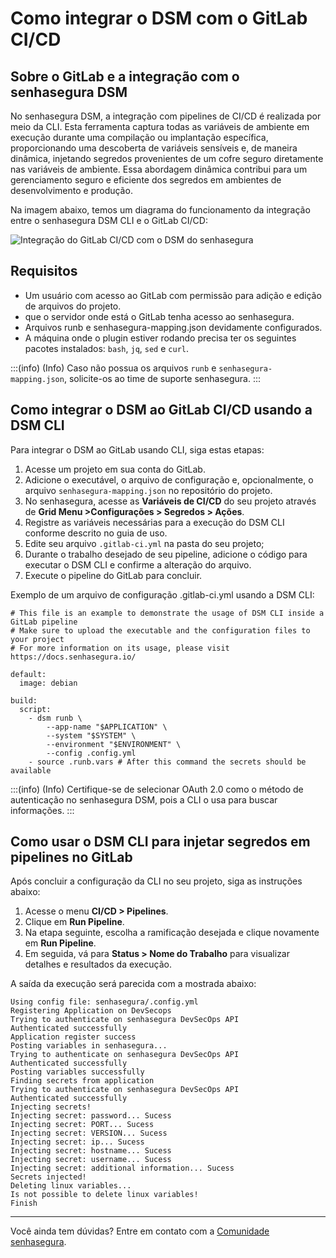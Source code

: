 # Como integrar o DSM com o GitLab CI/CD

## Sobre o GitLab e a integração com o senhasegura DSM

No senhasegura DSM, a integração com pipelines de CI/CD é realizada por meio da CLI. Esta ferramenta captura todas as variáveis de ambiente em execução durante uma compilação ou implantação específica, proporcionando uma descoberta de variáveis sensíveis e, de maneira dinâmica, injetando segredos provenientes de um cofre seguro diretamente nas variáveis de ambiente. Essa abordagem dinâmica contribui para um gerenciamento seguro e eficiente dos segredos em ambientes de desenvolvimento e produção.

Na imagem abaixo, temos um diagrama do funcionamento da integração entre o senhasegura DSM CLI e o GitLab CI/CD:

![Integração do GitLab CI/CD com o DSM do senhasegura](https://cdn.document360.io/5a1d58df-64ce-42a2-8b23-688477d32f33/Images/Documentation/image-FETKVZ3B.png)

## Requisitos

* Um usuário com acesso ao GitLab com permissão para adição e edição de arquivos do projeto.
* que o servidor onde está o GitLab tenha acesso ao senhasegura.
* Arquivos runb e senhasegura-mapping.json devidamente configurados.
* A máquina onde o plugin estiver rodando precisa ter os seguintes pacotes instalados: `bash`, `jq`, `sed` e `curl`.

:::(info) (Info)
Caso não possua os arquivos `runb` e `senhasegura-mapping.json`, solicite-os ao time de suporte senhasegura.
:::

## Como integrar o DSM ao GitLab CI/CD usando a DSM CLI

Para integrar o DSM ao GitLab usando CLI, siga estas etapas:

1. Acesse um projeto em sua conta do GitLab.
2. Adicione o executável, o arquivo de configuração e, opcionalmente, o arquivo `senhasegura-mapping.json` no repositório do projeto.
3. No senhasegura, acesse as **Variáveis de CI/CD** do seu projeto através de **Grid Menu >Configurações > Segredos > Ações**.
4. Registre as variáveis necessárias para a execução do DSM CLI conforme descrito no guia de uso.
5. Edite seu arquivo `.gitlab-ci.yml` na pasta do seu projeto;
6. Durante o trabalho desejado de seu pipeline, adicione o código para executar o DSM CLI e confirme a alteração do arquivo.
7. Execute o pipeline do GitLab para concluir.

Exemplo de um arquivo de configuração .gitlab-ci.yml usando a DSM CLI:

```
# This file is an example to demonstrate the usage of DSM CLI inside a GitLab pipeline
# Make sure to upload the executable and the configuration files to your project
# For more information on its usage, please visit https://docs.senhasegura.io/

default:
  image: debian

build:
  script:
    - dsm runb \
        --app-name "$APPLICATION" \
        --system "$SYSTEM" \
        --environment "$ENVIRONMENT" \
        --config .config.yml
    - source .runb.vars # After this command the secrets should be available
```

:::(info) (Info)
Certifique-se de selecionar OAuth 2.0 como o método de autenticação no senhasegura DSM, pois a CLI o usa para buscar informações.
:::

## Como usar o DSM CLI para injetar segredos em pipelines no GitLab

Após concluir a configuração da CLI no seu projeto, siga as instruções abaixo:

1. Acesse o menu **CI/CD > Pipelines**.
2. Clique em **Run Pipeline**.
3. Na etapa seguinte, escolha a ramificação desejada e clique novamente em **Run Pipeline**.
4. Em seguida, vá para **Status > Nome do Trabalho** para visualizar detalhes e resultados da execução.

A saída da execução será parecida com a mostrada abaixo:

```
Using config file: senhasegura/.config.yml
Registering Application on DevSecops
Trying to authenticate on senhasegura DevSecOps API
Authenticated successfully
Application register success
Posting variables in senhasegura...
Trying to authenticate on senhasegura DevSecOps API
Authenticated successfully
Posting variables successfully
Finding secrets from application
Trying to authenticate on senhasegura DevSecOps API
Authenticated successfully
Injecting secrets!
Injecting secret: password... Sucess
Injecting secret: PORT... Sucess
Injecting secret: VERSION... Sucess
Injecting secret: ip... Sucess
Injecting secret: hostname... Sucess
Injecting secret: username... Sucess
Injecting secret: additional information... Sucess
Secrets injected!
Deleting linux variables...
Is not possible to delete linux variables!
Finish
```

---

Você ainda tem dúvidas? Entre em contato com a [Comunidade senhasegura](https://community.senhasegura.io/).